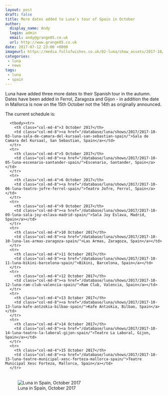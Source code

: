 ```yaml
---
layout: post
draft: false
title: More dates added to Luna's tour of Spain in October
author:
  display_name: Andy
  login: admin
  email: andy@grange85.co.uk
  url: http://www.grange85.co.uk
date: 2017-07-12 23:00 +0000
imageurl: https://media.fullofwishes.co.uk/02-luna/show_assets/2017-10/luna-spain-2017-10.jpg
categories:
 - luna
 - news
tags:
 - luna
 - spain
---
```

<p>Luna have added three more dates to their Spanish tour in the autumn. Dates have been added in Ferrol, Zaragoza and Gijon - in addition the date in Mallorca is now on the 15th October not the 14th as originally announced.</p>

<p>The current schedule is:</p>

<table class="table table-striped">

      <tbody><tr>
        <th class="col-md-4">3 October 2017</th>
        <td class="col-md-8"><a href="/database/luna/shows/2017/2017-10-03-luna-sala-de-camara-del-kursaal-san-sebastian-spain/">Sala de Camara del Kursaal, San Sebastian, Spain</a></td>
      </tr>
      <tr>
        <th class="col-md-4">5 October 2017</th>
        <td class="col-md-8"><a href="/database/luna/shows/2017/2017-10-05-luna-escenario-santander-spain/">Escenario, Santander, Spain</a></td>
      </tr>
      <tr>
        <th class="col-md-4">6 October 2017</th>
        <td class="col-md-8"><a href="/database/luna/shows/2017/2017-10-06-luna-teatro-jofre-ferrol-spain/">Teatro Jofre, Ferrol, Spain</a></td>
      </tr>
      <tr>
        <th class="col-md-4">9 October 2017</th>
        <td class="col-md-8"><a href="/database/luna/shows/2017/2017-10-09-luna-sala-joy-eslava-madrid-spain/">Sala Joy Eslava, Madrid, Spain</a></td>
      </tr>
      <tr>
        <th class="col-md-4">10 October 2017</th>
        <td class="col-md-8"><a href="/database/luna/shows/2017/2017-10-10-luna-las-armas-zaragoza-spain/">Las Armas, Zaragoza, Spain</a></td>
      </tr>
      <tr>
        <th class="col-md-4">11 October 2017</th>
        <td class="col-md-8"><a href="/database/luna/shows/2017/2017-10-11-luna-bikini-barcelona-spain/">Bikini, Barcelona, Spain</a></td>
      </tr>
      <tr>
        <th class="col-md-4">12 October 2017</th>
        <td class="col-md-8"><a href="/database/luna/shows/2017/2017-10-12-luna-ram-club-valencia-spain/">Ram Club, Valencia, Spain</a></td>
      </tr>
      <tr>
        <th class="col-md-4">13 October 2017</th>
        <td class="col-md-8"><a href="/database/luna/shows/2017/2017-10-13-luna-kafe-antzokia-bilbao-spain/">Kafe Antzokia, Bilbao, Spain</a></td>
      </tr>
      <tr>
        <th class="col-md-4">14 October 2017</th>
        <td class="col-md-8"><a href="/database/luna/shows/2017/2017-10-14-luna-teatro-la-laboral-gijon-spain/">Teatro La Laboral, Gijon, Spain</a></td>
      </tr>
      <tr>
        <th class="col-md-4">15 October 2017</th>
        <td class="col-md-8"><a href="/database/luna/shows/2017/2017-10-15-luna-teatre-municipal-xesc-forteza-mallorca-spain/">Teatre Municipal Xesc Forteza, Mallorca, Spain</a></td>
      </tr>
</tbody></table>

<figure class="caption aligncenter"><img src="https://media.fullofwishes.co.uk/02-luna/show_assets/2017-10/luna-spain-2017-10.jpg" alt="Luna in Spain, October 2017" /><figcaption class="caption-text">Luna in Spain, October 2017</figcaption></figure>
